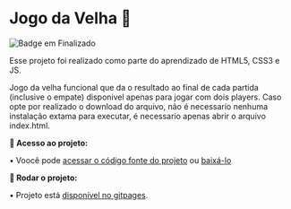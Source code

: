 # Jogo da Velha :older_woman:

![Badge em Finalizado](http://img.shields.io/static/v1?label=STATUS&message=FINALIZADO&color=GREEN&style=for-the-badge)

Esse projeto foi realizado como parte do aprendizado de HTML5, CSS3 e JS.

Jogo da velha funcional que da o resultado ao final de cada partida (inclusive o empate) disponivel apenas para jogar com dois players.
Caso opte por realizado o download do arquivo, não é necessario nenhuma instalação extama para executar, é necessario apenas abrir o arquivo index.html.

<strong>:open_file_folder: Acesso ao projeto: </strong>

  • Voocê pode <a href="https://github.com/LeoniZIlli/jogo-da-velha">acessar o código fonte do projeto</a> ou <a href="https://github.com/LeoniZIlli/jogo-da-velha/archive/refs/heads/main.zip">baixá-lo</a>

<strong>:hammer: Rodar o projeto: </strong>

  • Projeto está <a href="https://leonizilli.github.io/jogo-da-velha/">disponível no gitpages</a>.
